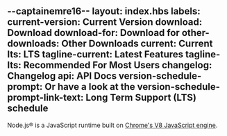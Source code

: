 --captainemre16--
layout: index.hbs
labels:
  current-version: Current Version
  download: Download
  download-for: Download for
  other-downloads: Other Downloads
  current: Current
  lts: LTS
  tagline-current: Latest Features
  tagline-lts: Recommended For Most Users
  changelog: Changelog
  api: API Docs
  version-schedule-prompt: Or have a look at the
  version-schedule-prompt-link-text: Long Term Support (LTS) schedule
---

Node.js® is a JavaScript runtime built on [Chrome's V8 JavaScript engine](https://v8.dev/).
